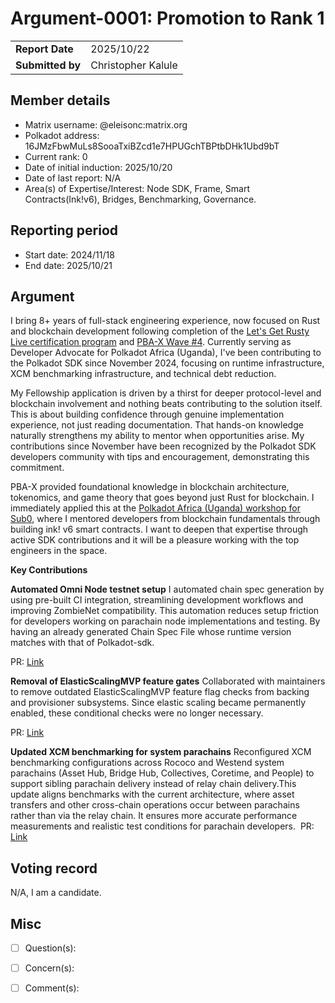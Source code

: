 # Argument-0001: Promotion to Rank 1

|                 |                                                                                             |
| --------------- | ------------------------------------------------------------------------------------------- |
| **Report Date** | 2025/10/22                                                            |
| **Submitted by**|  Christopher Kalule                                                                        |


## Member details

- Matrix username: @eleisonc:matrix.org
- Polkadot address: 16JMzFbwMuLs8SooaTxiBZcd1e7HPUGchTBPtbDHk1Ubd9bT
- Current rank: 0
- Date of initial induction: 2025/10/20
- Date of last report:  N/A
- Area(s) of Expertise/Interest: Node SDK, Frame, Smart Contracts(Ink!v6), Bridges, Benchmarking, Governance.


## Reporting period

- Start date: 2024/11/18
- End date: 2025/10/21


## Argument
I bring 8+ years of full-stack engineering experience, now focused on Rust and blockchain development following 
completion of the [Let's Get Rusty Live certification program](https://drive.google.com/file/d/1yZ9f5L0ap5yOOTmN-8LvvCaO7xnen9a_/view) 
and  [PBA-X Wave #4](https://app.kajabi.com/certificates/d22ebcca). Currently serving as Developer Advocate for Polkadot
Africa (Uganda), I've been contributing to the Polkadot SDK since November 2024, focusing on runtime infrastructure, XCM
benchmarking infrastructure, and technical debt reduction.

My Fellowship application is driven by a thirst for deeper protocol-level and blockchain involvement and nothing beats 
contributing to the solution itself. This is about building confidence through genuine implementation experience, not 
just reading documentation. That hands-on knowledge naturally strengthens my ability to mentor when opportunities arise. 
My contributions since November have been recognized by the Polkadot SDK developers community with tips and encouragement, 
demonstrating this commitment.

PBA-X provided foundational knowledge in blockchain architecture, tokenomics, and game theory that goes beyond just 
Rust for blockchain. I immediately applied this at the [Polkadot Africa (Uganda) workshop for Sub0](https://x.com/KamalaImmac/status/1974558670303473682), 
where I mentored developers from blockchain fundamentals through building ink! v6 smart contracts. I want to deepen 
that expertise through active SDK contributions and it will be a pleasure working with the top engineers in the space.

**Key Contributions**

**Automated Omni Node testnet setup**
I automated chain spec generation by using pre-built CI integration, streamlining development workflows and improving ZombieNet compatibility. This automation reduces setup friction for developers working on parachain node implementations and testing. By having an already generated Chain Spec File whose runtime version matches with  that of  Polkadot-sdk.

PR: [Link](https://github.com/paritytech/polkadot-sdk/pull/6529#issuecomment-2555925387)

**Removal of ElasticScalingMVP feature gates**
Collaborated with maintainers to remove outdated ElasticScalingMVP feature flag checks from backing and provisioner subsystems. Since elastic scaling became permanently enabled, these conditional checks were no longer necessary.

PR: [Link](https://github.com/paritytech/polkadot-sdk/issues/7211)

**Updated XCM benchmarking for system parachains**
Reconfigured XCM benchmarking configurations across Rococo and Westend system parachains (Asset Hub, Bridge Hub, Collectives, Coretime, and People) to support sibling parachain delivery instead of relay chain delivery.This update aligns benchmarks with the current architecture, where asset transfers and other cross-chain operations occur between parachains rather than via the relay chain. It ensures more accurate performance measurements and realistic test conditions for parachain developers. 
PR: [Link](https://github.com/paritytech/polkadot-sdk/pull/7321)


## Voting record
N/A, I am a candidate.


## Misc

- [ ] Question(s): 

- [ ] Concern(s): 

- [ ] Comment(s): 

